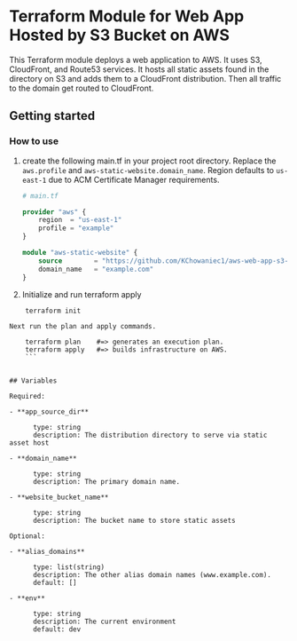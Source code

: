 # Terraform Module for Web App Hosted by S3 Bucket on AWS

This Terraform module deploys a web application to AWS.
It uses S3, CloudFront, and Route53 services. 
It hosts all static assets found in the directory on S3 and adds them to a CloudFront distribution.
Then all traffic to the domain get routed to CloudFront.

## Getting started

### How to use

1.  create the following main.tf in your project root directory. Replace the `aws.profile` and `aws-static-website.domain_name`. Region defaults to `us-east-1` due to ACM Certificate Manager requirements.

    ```terraform
    # main.tf

    provider "aws" {
        region  = "us-east-1"
        profile = "example"
    }

    module "aws-static-website" {
        source        = "https://github.com/KChowaniec1/aws-web-app-s3-module"
        domain_name   = "example.com"
    }
    ```

1.  Initialize and run terraform apply

```
    terraform init

Next run the plan and apply commands.
    
    terraform plan    #=> generates an execution plan.
    terraform apply   #=> builds infrastructure on AWS.
    ```


## Variables

Required:

- **app_source_dir**

      type: string
      description: The distribution directory to serve via static asset host

- **domain_name**

      type: string
      description: The primary domain name.
	  
- **website_bucket_name**

      type: string
      description: The bucket name to store static assets

Optional:

- **alias_domains**

      type: list(string)
      description: The other alias domain names (www.example.com).
      default: []

- **env**

      type: string
      description: The current environment
      default: dev



